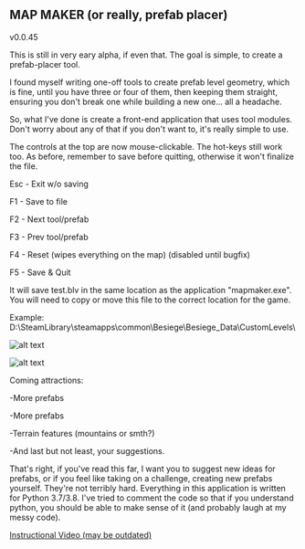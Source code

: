 MAP MAKER (or really, prefab placer) 
-
v0.0.45

This is still in very eary alpha, if even that.  The goal is simple, to create a prefab-placer tool.

I found myself writing one-off tools to create prefab level geometry, which is fine, until you have three or four of them, then keeping them straight, ensuring you don't break one while building a new one... all a headache.

So, what I've done is create a front-end application that uses tool modules.  Don't worry about any of that if you don't want to, it's really simple to use.

The controls at the top are now mouse-clickable.  The hot-keys still work too.  As before, remember to save before quitting, otherwise it won't finalize the file.

Esc - Exit w/o saving

F1 - Save to file

F2 - Next tool/prefab

F3 - Prev tool/prefab

F4 - Reset (wipes everything on the map) (disabled until bugfix)

F5 - Save & Quit


It will save test.blv in the same location as the application "mapmaker.exe".  You will need to copy or move this file to the correct location for the game.

Example: D:\SteamLibrary\steamapps\common\Besiege\Besiege_Data\CustomLevels\

![alt text](https://raw.githubusercontent.com/flozenstein/mapmaker/master/prefabs.PNG "Before")

![alt text](https://raw.githubusercontent.com/flozenstein/mapmaker/master/prefabs_destroyed.PNG "After")

Coming attractions:

-More prefabs

-More prefabs

-Terrain features (mountains or smth?)

-And last but not least, your suggestions.

That's right, if you've read this far, I want you to suggest new ideas for prefabs, or if you feel like taking on a challenge, creating new prefabs yourself.  They're not terribly hard.  Everything in this application is written for Python 3.7/3.8.  I've tried to comment the code so that if you understand python, you should be able to make sense of it (and probably laugh at my messy code).

[Instructional Video (may be outdated)](https://youtu.be/kztvYCTBSB4)
